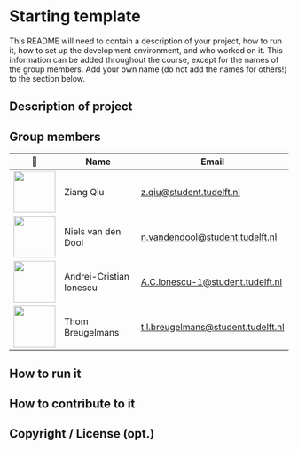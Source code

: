 # Starting template

This README will need to contain a description of your project, how to run it, how to set up the development environment, and who worked on it.
This information can be added throughout the course, except for the names of the group members.
Add your own name (do not add the names for others!) to the section below.

## Description of project

## Group members

| 📸 | Name | Email |
|---|---|---|
| <img src="https://avatars2.githubusercontent.com/u/19258977?s=400&u=d8726efdbf4b7309885c706d8b4e1755d795a1e6&v=4" width="75" height="75"> | Ziang Qiu | z.qiu@student.tudelft.nl | 
| <img src="https://secure.gravatar.com/avatar/27a4a10c0f6c90530a0e209b187ba51d?s=800&d=identicon" width="75" height="75"> | Niels van den Dool| n.vandendool@student.tudelft.nl |
| <img src="https://ibb.co/CMNvC7Z" width="75" height="75"> | Andrei-Cristian Ionescu | A.C.Ionescu-1@student.tudelft.nl | 
| <img src="https://img.favpng.com/0/10/6/u9752u4e91u8bc0uff08fate-of-ascensionuff09-mobile-game-android-ios-gamer-png-favpng-6vmziKn54Sk5Zq0Mk8XS3RrWi.jpg" width="75" height="75"> | Thom Breugelmans| t.l.breugelmans@student.tudelft.nl |

<!-- Instructions (remove once assignment has been completed -->
<!-- - Add (only!) your own name to the table above (use Markdown formatting) -->
<!-- - Mention your *student* email address -->
<!-- - Preferably add a recognisable photo, otherwise add your GitLab photo -->
<!-- - (please make sure the photos have the same size) --> 

## How to run it

## How to contribute to it

## Copyright / License (opt.)
